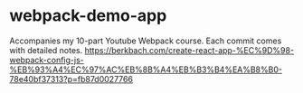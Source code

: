 # webpack-demo-app
Accompanies my 10-part Youtube Webpack course.  Each commit comes with detailed notes.
https://berkbach.com/create-react-app-%EC%9D%98-webpack-config-js-%EB%93%A4%EC%97%AC%EB%8B%A4%EB%B3%B4%EA%B8%B0-78e40bf37313?p=fb87d0027766
